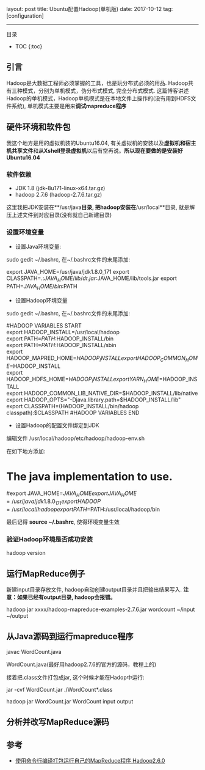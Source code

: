 
layout: post
title: Ubuntu配置Hadoop(单机版)
date: 2017-10-12
tag: [configuration]

---

目录

* TOC 
{:toc}


## 引言

Hadoop是大数据工程师必须掌握的工具，也是玩分布式必须的用品. Hadoop共有三种模式，分别为单机模式，伪分布式模式, 完全分布式模式.
这篇博客讲述Hadoop的单机模式，Hadoop单机模式是在本地文件上操作的(没有用到HDFS文件系统), 单机模式主要是用来**调试mapreduce程序**


##  硬件环境和软件包

我这个地方是用的虚拟机装的Ubuntu16.04, 有关虚拟机的安装以及**虚拟机和宿主机共享文件**和**从Xshell登录虚拟机**以后有空再说。**所以现在要做的是安装好Ubuntu16.04**

### 软件依赖

+ JDK 1.8 (jdk-8u171-linux-x64.tar.gz)
+ hadoop 2.7.6 (hadoop-2.7.6.tar.gz)

这里我把JDK安装在**/usr/java**目录, 把hadoop安装在**/usr/local**目录, 就是解压上述文件到对应目录(没有就自己新建目录)

### 设置环境变量

+ 设置Java环境变量:

sudo gedit ~/.bashrc, 在~/.bashrc文件的末尾添加:

export JAVA_HOME=/usr/java/jdk1.8.0_171
export CLASSPATH=.:$JAVA_HOME/lib/dt.jar:$JAVA_HOME/lib/tools.jar
export PATH=$JAVA_HOME/bin:$PATH

+ 设置Hadoop环境变量

sudo gedit ~/.bashrc, 在~/.bashrc文件的末尾添加:

#HADOOP VARIABLES START  
export HADOOP_INSTALL=/usr/local/hadoop  
export PATH=$PATH:$HADOOP_INSTALL/bin  
export PATH=$PATH:$HADOOP_INSTALL/sbin  
export HADOOP_MAPRED_HOME=$HADOOP_INSTALL  
export HADOOP_COMMON_HOME=$HADOOP_INSTALL  
export HADOOP_HDFS_HOME=$HADOOP_INSTALL  
export YARN_HOME=$HADOOP_INSTALL  
export HADOOP_COMMON_LIB_NATIVE_DIR=$HADOOP_INSTALL/lib/native  
export HADOOP_OPTS="-Djava.library.path=$HADOOP_INSTALL/lib"  
export CLASSPATH=$($HADOOP_INSTALL/bin/hadoop classpath):$CLASSPATH
#HADOOP VARIABLES END  

+ 设置Hadoop的配置文件绑定到JDK

编辑文件 /usr/local/hadoop/etc/hadoop/hadoop-env.sh

在如下地方添加:

# The java implementation to use.
#export JAVA_HOME=${JAVA_HOME}
export JAVA_HOME=/usr/java/jdk1.8.0_171
export HADOOP=/usr/local/hadoop  
export PATH=$PATH:/usr/local/hadoop/bin  

最后记得 **source ~/.bashrc**, 使得环境变量生效


### 验证Hadoop环境是否成功安装

hadoop version

## 运行MapReduce例子

新建input目录存放文件, hadoop自动创建output目录并且把输出结果写入.
**注意：如果已经有output目录, hadoop会报错。**

hadoop jar xxxx/hadoop-mapreduce-examples-2.7.6.jar wordcount ~/input ~/output 

## 从Java源码到运行mapreduce程序


javac WordCount.java

WordCount.java(最好用hadoop2.7.6的官方的源码，教程上的)

接着把.class文件打包成jar, 这个时候才能在Hadop中运行:

jar -cvf WordCount.jar ./WordCount*.class

hadoop jar WordCount.jar WordCount input output

## 分析并改写MapReduce源码

## 参考

+ [使用命令行编译打包运行自己的MapReduce程序 Hadoop2.6.0](http://www.powerxing.com/hadoop-build-project-by-shell/)

 
 





